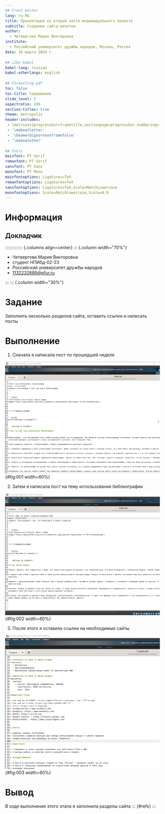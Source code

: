 ```yaml
---
## Front matter
lang: ru-RU
title: Презентация ко второй части индивидуального проекта
subtitle: Создание сайта-визитки
author:
  - Четвергова Мария Викторовна
institute:
  - Российский университет дружбы народов, Москва, Россия
date: 16 марта 2024 г.

## i18n babel
babel-lang: russian
babel-otherlangs: english

## Formatting pdf
toc: false
toc-title: Содержание
slide_level: 2
aspectratio: 169
section-titles: true
theme: metropolis
header-includes:
 - \metroset{progressbar=frametitle,sectionpage=progressbar,numbering=fraction}
 - '\makeatletter'
 - '\beamer@ignorenonframefalse'
 - '\makeatother'
 
## Fonts
mainfont: PT Serif
romanfont: PT Serif
sansfont: PT Sans
monofont: PT Mono
mainfontoptions: Ligatures=TeX
romanfontoptions: Ligatures=TeX
sansfontoptions: Ligatures=TeX,Scale=MatchLowercase
monofontoptions: Scale=MatchLowercase,Scale=0.9
---
```


# Информация

## Докладчик

:::::::::::::: {.columns align=center}
::: {.column width="70%"}

  * Четвергова Мария Викторовна
  * студент НПИбд-02-23
  * Российский университет дружбы народов
  * 1132232886@pfur.ru

:::
::: {.column width="30%"}



# Задание

Заполнить несколько разделов сайта, оставить ссылки и написать посты

# Выполнение

1. Сначала я написала пост по прошедшей неделе


![ Пост по прошедшей неделе ](image/1.png){#fig:001 width=60%}

2. Затем я написала пост на тему использования библиографии


![ Пост по теме ](image/2.png){#fig:002 width=60%}

3. После этого я оставила ссылки на необходимые сайты


![ Ссылки на сайты](image/3.png){#fig:003 width=60%}

# Вывод

 В ходе выполнения этого этапа я заполнила разделы сайта
::: {#refs}
:::

